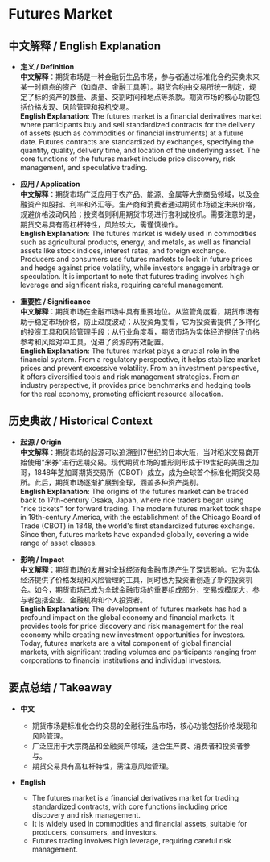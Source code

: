 # Futures Market

## 中文解释 / English Explanation

* **定义 / Definition**  
  **中文解释**：期货市场是一种金融衍生品市场，参与者通过标准化合约买卖未来某一时间点的资产（如商品、金融工具等）。期货合约由交易所统一制定，规定了标的资产的数量、质量、交割时间和地点等条款。期货市场的核心功能包括价格发现、风险管理和投机交易。  
  **English Explanation**: The futures market is a financial derivatives market where participants buy and sell standardized contracts for the delivery of assets (such as commodities or financial instruments) at a future date. Futures contracts are standardized by exchanges, specifying the quantity, quality, delivery time, and location of the underlying asset. The core functions of the futures market include price discovery, risk management, and speculative trading.

* **应用 / Application**  
  **中文解释**：期货市场广泛应用于农产品、能源、金属等大宗商品领域，以及金融资产如股指、利率和外汇等。生产商和消费者通过期货市场锁定未来价格，规避价格波动风险；投资者则利用期货市场进行套利或投机。需要注意的是，期货交易具有高杠杆特性，风险较大，需谨慎操作。  
  **English Explanation**: The futures market is widely used in commodities such as agricultural products, energy, and metals, as well as financial assets like stock indices, interest rates, and foreign exchange. Producers and consumers use futures markets to lock in future prices and hedge against price volatility, while investors engage in arbitrage or speculation. It is important to note that futures trading involves high leverage and significant risks, requiring careful management.

* **重要性 / Significance**  
  **中文解释**：期货市场在金融市场中具有重要地位。从监管角度看，期货市场有助于稳定市场价格，防止过度波动；从投资角度看，它为投资者提供了多样化的投资工具和风险管理手段；从行业角度看，期货市场为实体经济提供了价格参考和风险对冲工具，促进了资源的有效配置。  
  **English Explanation**: The futures market plays a crucial role in the financial system. From a regulatory perspective, it helps stabilize market prices and prevent excessive volatility. From an investment perspective, it offers diversified tools and risk management strategies. From an industry perspective, it provides price benchmarks and hedging tools for the real economy, promoting efficient resource allocation.

## 历史典故 / Historical Context

* **起源 / Origin**  
  **中文解释**：期货市场的起源可以追溯到17世纪的日本大阪，当时稻米交易商开始使用“米券”进行远期交易。现代期货市场的雏形则形成于19世纪的美国芝加哥，1848年芝加哥期货交易所（CBOT）成立，成为全球首个标准化期货交易所。此后，期货市场逐渐扩展到全球，涵盖多种资产类别。  
  **English Explanation**: The origins of the futures market can be traced back to 17th-century Osaka, Japan, where rice traders began using "rice tickets" for forward trading. The modern futures market took shape in 19th-century America, with the establishment of the Chicago Board of Trade (CBOT) in 1848, the world's first standardized futures exchange. Since then, futures markets have expanded globally, covering a wide range of asset classes.

* **影响 / Impact**  
  **中文解释**：期货市场的发展对全球经济和金融市场产生了深远影响。它为实体经济提供了价格发现和风险管理的工具，同时也为投资者创造了新的投资机会。如今，期货市场已成为全球金融市场的重要组成部分，交易规模庞大，参与者包括企业、金融机构和个人投资者。  
  **English Explanation**: The development of futures markets has had a profound impact on the global economy and financial markets. It provides tools for price discovery and risk management for the real economy while creating new investment opportunities for investors. Today, futures markets are a vital component of global financial markets, with significant trading volumes and participants ranging from corporations to financial institutions and individual investors.

## 要点总结 / Takeaway

* **中文**  
  - 期货市场是标准化合约交易的金融衍生品市场，核心功能包括价格发现和风险管理。  
  - 广泛应用于大宗商品和金融资产领域，适合生产商、消费者和投资者参与。  
  - 期货交易具有高杠杆特性，需注意风险管理。  

* **English**  
  - The futures market is a financial derivatives market for trading standardized contracts, with core functions including price discovery and risk management.  
  - It is widely used in commodities and financial assets, suitable for producers, consumers, and investors.  
  - Futures trading involves high leverage, requiring careful risk management.